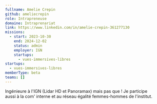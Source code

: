 ```yaml
---
fullname: Amelie Crepin
github: ameliecrepin
role: Intrapreneuse
domaine: Intraprenariat
link: https://www.linkedin.com/in/amelie-crepin-361277130
missions:
  - start: 2023-10-30
    end: 2024-12-02
    status: admin
    employer: IGN
    startups:
      - vues-immersives-libres
startups:
  - vues-immersives-libres
memberType: beta
teams: []
---
```

Ingénieure à l'IGN (Lidar HD et Panoramax) mais pas que ! Je participe aussi à la com' interne et au réseau égalité femmes-hommes de l'institut.
